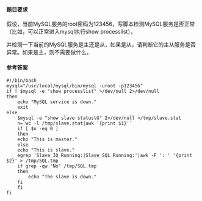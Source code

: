 #### 题目要求
假设，当前MySQL服务的root密码为123456，写脚本检测MySQL服务是否正常（比如，可以正常进入mysql执行show processlist），

并检测一下当前的MySQL服务是主还是从，如果是从，请判断它的主从服务是否异常。如果是主，则不需要做什么。

#### 参考答案
```
#!/bin/bash
mysql="/usr/local/mysql/bin/mysql -uroot -p123456"
if ! $mysql -e "show processlist" >/dev/null 2>/dev/null 
then
    echo "MySQL service is down."
    exit
else
    $mysql -e "show slave status\G" 2>/dev/null >/tmp/slave.stat
    n=`wc -l /tmp/slave.stat|awk '{print $1}'`
    if [ $n -eq 0 ]
    then
	echo "This is master."
    else
	echo "This is slave."
	egrep 'Slave_IO_Running:|Slave_SQL_Running:'|awk -F ': ' '{print $2}' > /tmp/SQL.tmp
	if grep -qw "No" /tmp/SQL.tmp 
	then
	    echo "The slave is down."
	fi
    fi
fi

```